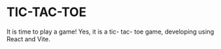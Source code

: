 # TIC-TAC-TOE
It is time to play a game! Yes, it is a tic- tac- toe game, developing using React and Vite. 
